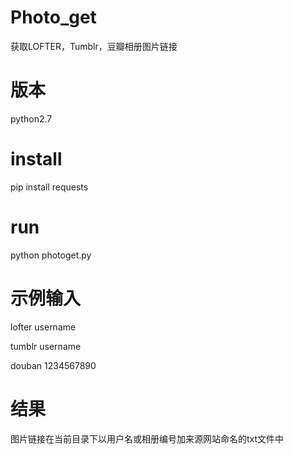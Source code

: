 # Photo_get
获取LOFTER，Tumblr，豆瓣相册图片链接
# 版本
python2.7
# install
pip install requests
# run
python photoget.py

# 示例输入

lofter username

tumblr username

douban 1234567890

# 结果
图片链接在当前目录下以用户名或相册编号加来源网站命名的txt文件中


